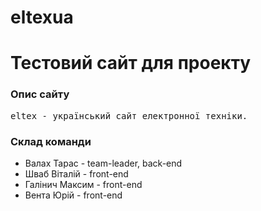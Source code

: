 # eltexua

<h1>Тестовий сайт для проекту</h1>

<h3>
    Опис сайту
</h3>
<pre>
eltex - український сайт електронної техніки.
</pre>

<h3>Склад команди</h3>
<ul>
    <li>Валах Тарас - team-leader, back-end</li>
    <li>Шваб Віталій - front-end</li>
    <li>Галінич Максим - front-end</li>
    <li>Вента Юрій - front-end</li>
</ul>
